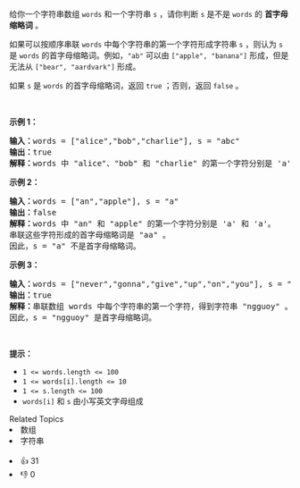 <p>给你一个字符串数组&nbsp;<code>words</code> 和一个字符串 <code>s</code> ，请你判断 <code>s</code> 是不是 <code>words</code> 的 <strong>首字母缩略词</strong> 。</p>

<p>如果可以按顺序串联 <code>words</code> 中每个字符串的第一个字符形成字符串 <code>s</code> ，则认为 <code>s</code> 是 <code>words</code> 的首字母缩略词。例如，<code>"ab"</code> 可以由 <code>["apple", "banana"]</code> 形成，但是无法从 <code>["bear", "aardvark"]</code> 形成。</p>

<p>如果 <code>s</code> 是 <code>words</code> 的首字母缩略词，返回 <code>true</code><em> </em>；否则，返回<em> </em><code>false</code> 。</p>

<p>&nbsp;</p>

<p><strong class="example">示例 1：</strong></p>

<pre>
<strong>输入：</strong>words = ["alice","bob","charlie"], s = "abc"
<strong>输出：</strong>true
<strong>解释：</strong>words 中 "alice"、"bob" 和 "charlie" 的第一个字符分别是 'a'、'b' 和 'c'。因此，s = "abc" 是首字母缩略词。 
</pre>

<p><strong class="example">示例 2：</strong></p>

<pre>
<strong>输入：</strong>words = ["an","apple"], s = "a"
<strong>输出：</strong>false
<strong>解释：</strong>words 中 "an" 和 "apple" 的第一个字符分别是 'a' 和 'a'。
串联这些字符形成的首字母缩略词是 "aa" 。
因此，s = "a" 不是首字母缩略词。
</pre>

<p><strong class="example">示例 3：</strong></p>

<pre>
<strong>输入：</strong>words = ["never","gonna","give","up","on","you"], s = "ngguoy"
<strong>输出：</strong>true
<strong>解释：</strong>串联数组 words 中每个字符串的第一个字符，得到字符串 "ngguoy" 。
因此，s = "ngguoy" 是首字母缩略词。 
</pre>

<p>&nbsp;</p>

<p><strong>提示：</strong></p>

<ul> 
 <li><code>1 &lt;= words.length &lt;= 100</code></li> 
 <li><code>1 &lt;= words[i].length &lt;= 10</code></li> 
 <li><code>1 &lt;= s.length &lt;= 100</code></li> 
 <li><code>words[i]</code> 和 <code>s</code> 由小写英文字母组成</li> 
</ul>

<div><div>Related Topics</div><div><li>数组</li><li>字符串</li></div></div><br><div><li>👍 31</li><li>👎 0</li></div>